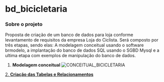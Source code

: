# bd_bicicletaria

### Sobre o projeto ###

Proposta de criação de um banco de dados para loja conforme levantamento de requisitos da empresa Loja do Ciclista. Será composto por três etapas, sendo elas: A modelagem conceitual usando o software brmodelo, a implantação do banco de dados SQL usando o SGBD Mysql e a ultima etapa com exemplos de manipulação do banco de dados.

1. **Modelagem conceitual** 
![CONCEITUAL_BICICLETARIA](https://user-images.githubusercontent.com/61920836/102524162-58cc4500-4077-11eb-8ff8-e5048df0317f.jpg)
 
[2. **Criação das Tabelas e Relacionamentos**](https://github.com/edmilson-83/bd_bicicletaria/blob/main/tabelas)

